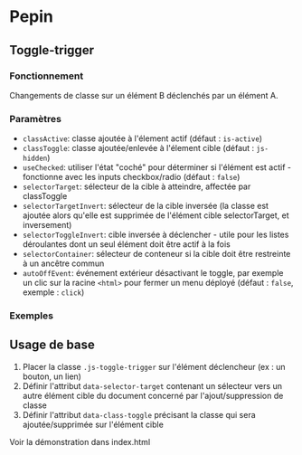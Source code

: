 # Pepin

## Toggle-trigger

### Fonctionnement

Changements de classe sur un élément B déclenchés par un élément A.

### Paramètres

* `classActive`: classe ajoutée à l'élement actif (défaut : `is-active`)
* `classToggle`: classe ajoutée/enlevée à l'élement cible (défaut : `js-hidden`)
* `useChecked`: utiliser l'état "coché" pour déterminer si l'élément est actif - fonctionne avec les inputs checkbox/radio (défaut : `false`)
* `selectorTarget`: sélecteur de la cible à atteindre, affectée par classToggle
* `selectorTargetInvert`: sélecteur de la cible inversée (la classe est ajoutée alors qu'elle est supprimée de l'élément cible selectorTarget, et inversement)
* `selectorToggleInvert`: cible inversée à déclencher - utile pour les listes déroulantes dont un seul élément doit être actif à la fois
* `selectorContainer`: sélecteur de conteneur si la cible doit être restreinte à un ancêtre commun
* `autoOffEvent`: événement extérieur désactivant le toggle, par exemple un clic sur la racine `<html>` pour fermer un menu déployé (défaut : `false`, exemple : `click`)

### Exemples

## Usage de base

1. Placer la classe `.js-toggle-trigger` sur l'élément déclencheur (ex : un bouton, un lien)
2. Définir l'attribut `data-selector-target` contenant un sélecteur vers un autre élément cible du document concerné par l'ajout/suppression de classe
3. Définir l'attribut `data-class-toggle` précisant la classe qui sera ajoutée/supprimée sur l'élément cible

Voir la démonstration dans index.html
